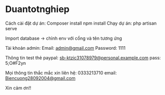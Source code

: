 # Duantotnghiep
 
Cách cài đặt dự án: Composer install
                    npm install 
Chạy dự án: php artisan serve

Import database -> chỉnh env với cổng và tên tương ứng

Tài khoản admin:
Email: admin@gmail.com
Password: 1111

Thông tin test thẻ paypal: sb-ktzic31078979@personal.example.com
pass: 5;O#F2yn


Mọi thông tin thắc mắc xin liên hệ: 0333213710
email: Biencuong28092004@gmail.com

Xin cảm ơn!!